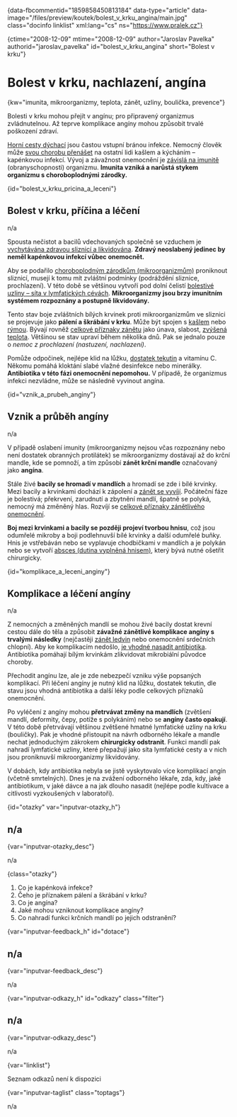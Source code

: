 
{data-fbcommentid="1859858450813184" data-type="article" data-image="/files/preview/koutek/bolest\_v\_krku_angina/main.jpg" class="docinfo linklist" xml:lang="cs" ns="https://www.pralek.cz"}

{ctime="2008-12-09" mtime="2008-12-09" author="Jaroslav Pavelka" authorid="jaroslav\_pavelka" id="bolest\_v\_krku\_angina" short="Bolest v krku"}

# Bolest v krku, nachlazení, angína

<!-- generated attribute kw by user_udpatekw.sh on 2020-04-26, do not edit -->

{kw="imunita, mikroorganizmy, teplota, zánět, uzliny, boulička, prevence"}

Bolesti v krku mohou přejít v angínu; pro připravený organizmus zvládnutelnou. Až teprve komplikace angíny mohou způsobit trvalé poškození zdraví.

[Horní cesty dýchací][1] jsou častou vstupní bránou infekce. Nemocný člověk může [svou chorobu přenášet][2] na ostatní lidi kašlem a kýcháním – kapénkovou infekcí. Vývoj a závažnost onemocnění je [závislá na imunitě][3] (obranyschopnosti) organizmu. **Imunita vzniká a narůstá stykem organizmu s choroboplodnými zárodky.**

{id="bolest\_v\_krku\_pricina\_a_leceni"}

## Bolest v krku, příčina a léčení

n/a

Spousta nečistot a bacilů vdechovaných společně se vzduchem je [vychytávána zdravou sliznicí a likvidována][4]. **Zdravý neoslabený jedinec by neměl kapénkovou infekcí vůbec onemocnět.**

Aby se podařilo [choroboplodným zárodkům (mikroorganizmům)][5] proniknout sliznicí, musejí k tomu mít zvláštní podmínky (podráždění sliznice, prochlazení). V této době se většinou vytvoří pod dolní čelistí [bolestivé uzliny – síta v lymfatických cévách][6]. **Mikroorganizmy jsou brzy imunitním systémem rozpoznány a postupně likvidovány.**

Tento stav boje zvláštních bílých krvinek proti mikroorganizmům ve sliznici se projevuje jako **pálení a škrábání v krku**. Může být spojen s [kašlem][4] nebo [rýmou][1]. Bývají rovněž [celkové příznaky zánětu][7] jako únava, slabost, [zvýšená teplota][8]. Většinou se stav upraví během několika dnů. Pak se jednalo pouze o _nemoc z prochlazení (nastuzení, nachlazení)_.

Pomůže odpočinek, nejlépe klid na lůžku, [dostatek tekutin][9] a vitamínu C. Někomu pomáhá kloktání slabé vlažné desinfekce nebo minerálky. **Antibiotika v této fázi onemocnění nepomohou.** V případě, že organizmus infekci nezvládne, může se následně vyvinout angína.

{id="vznik\_a\_prubeh_anginy"}

## Vznik a průběh angíny

n/a

V případě oslabení imunity (mikroorganizmy nejsou včas rozpoznány nebo není dostatek obranných protilátek) se mikroorganizmy dostávají až do krční mandle, kde se pomnoží, a tím způsobí **zánět krční mandle** označovaný jako **angína**.

Stále živé **bacily se hromadí v mandlích** a hromadí se zde i bílé krvinky. Mezi bacily a krvinkami dochází k zápolení a [zánět se vyvíjí][10]. Počáteční fáze je bolestivá; překrvení, zarudnutí a zbytnění mandlí, špatně se polyká, nemocný má změněný hlas. Rozvíjí se [celkové příznaky zánětlivého onemocnění][7].

**Boj mezi krvinkami a bacily se později projeví tvorbou hnisu**, což jsou odumřelé mikroby a boji podlehnuvší bílé krvinky a další odumřelé buňky. Hnis je vstřebáván nebo se vyplavuje chodbičkami v mandlích a je polykán nebo se vytvoří [absces (dutina vyplněná hnisem)][11], který bývá nutné ošetřit chirurgicky.

{id="komplikace\_a\_leceni_anginy"}

## Komplikace a léčení angíny

n/a

Z nemocných a změněných mandlí se mohou živé bacily dostat krevní cestou dále do těla a způsobit **závažné zánětlivé komplikace angíny s trvalými následky** (nejčastěji [zánět ledvin][12] nebo onemocnění srdečních chlopní). Aby ke komplikacím nedošlo, [je vhodné nasadit antibiotika][13]. Antibiotika pomáhají bílým krvinkám zlikvidovat mikrobiální původce choroby.

Přechodit angínu lze, ale je zde nebezpečí vzniku výše popsaných komplikací. Při léčení angíny je nutný klid na lůžku, dostatek tekutin, dle stavu jsou vhodná antibiotika a další léky podle celkových příznaků onemocnění.

Po vyléčení z angíny mohou **přetrvávat změny na mandlích** (zvětšení mandlí, deformity, čepy, potíže s polykáním) nebo se **angíny často opakují**. V této době přetrvávají většinou zvětšené hmatné lymfatické uzliny na krku (bouličky). Pak je vhodné přistoupit na návrh odborného lékaře a mandle nechat jednoduchým zákrokem **chirurgicky odstranit**. Funkci mandlí pak nahradí lymfatické uzliny, které přepažují jako síta lymfatické cesty a v nich jsou proniknuvší mikroorganizmy likvidovány.

V dobách, kdy antibiotika nebyla se jistě vyskytovalo více komplikací angín (včetně smrtelných). Dnes je na zvážení odborného lékaře, zda, kdy, jaké antibiotikum, v jaké dávce a na jak dlouho nasadit (nejlépe podle kultivace a citlivosti vyzkoušených v laboratoři).

{id="otazky" var="inputvar-otazky_h"}

## n/a

{var="inputvar-otazky_desc"}

n/a

{class="otazky"}

  1. Co je kapénková infekce?
  2. Čeho je příznakem pálení a škrábání v krku?
  3. Co je angína?
  4. Jaké mohou vzniknout komplikace angíny?
  5. Co nahradí funkci krčních mandlí po jejich odstranění?

{var="inputvar-feedback_h" id="dotace"}

## n/a

{var="inputvar-feedback_desc"}

n/a

{var="inputvar-odkazy_h" id="odkazy" class="filter"}

## n/a

{var="inputvar-odkazy_desc"}

n/a

{var="linklist"}

Seznam odkazů není k dispozici

{var="inputvar-taglist" class="toptags"}

n/a

 [1]: ryma_a_smrkani
 [2]: chripka
 [3]: imunita
 [4]: kasel_a_typy_kasle
 [5]: mikroorganizmy
 [6]: lymfaticke_uzliny
 [7]: zanet
 [8]: teplota
 [9]: prijem_tekutin
 [10]: lecba_zanetu
 [11]: nezhoubne_nadory
 [12]: mocove_kameny
 [13]: antibiotika


